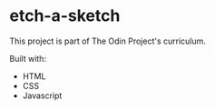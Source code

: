# etch-a-sketch

This project is part of The Odin Project's curriculum.

Built with:

- HTML
- CSS
- Javascript